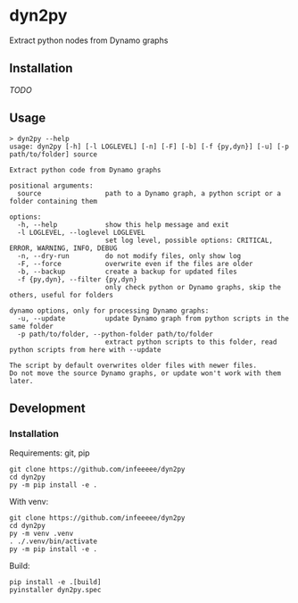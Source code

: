 # dyn2py

Extract python nodes from Dynamo graphs

## Installation

*TODO*

<!-- ### pip

1. Install python
2. `py -m pip install dyn2py`

### github releases

-->

## Usage

```
> dyn2py --help
usage: dyn2py [-h] [-l LOGLEVEL] [-n] [-F] [-b] [-f {py,dyn}] [-u] [-p path/to/folder] source

Extract python code from Dynamo graphs

positional arguments:
  source                path to a Dynamo graph, a python script or a folder containing them

options:
  -h, --help            show this help message and exit
  -l LOGLEVEL, --loglevel LOGLEVEL
                        set log level, possible options: CRITICAL, ERROR, WARNING, INFO, DEBUG
  -n, --dry-run         do not modify files, only show log
  -F, --force           overwrite even if the files are older
  -b, --backup          create a backup for updated files
  -f {py,dyn}, --filter {py,dyn}
                        only check python or Dynamo graphs, skip the others, useful for folders

dynamo options, only for processing Dynamo graphs:
  -u, --update          update Dynamo graph from python scripts in the same folder
  -p path/to/folder, --python-folder path/to/folder
                        extract python scripts to this folder, read python scripts from here with --update

The script by default overwrites older files with newer files.
Do not move the source Dynamo graphs, or update won't work with them later.
```

## Development

### Installation

Requirements: git, pip

```
git clone https://github.com/infeeeee/dyn2py
cd dyn2py
py -m pip install -e .
```

With venv:

```
git clone https://github.com/infeeeee/dyn2py
cd dyn2py
py -m venv .venv
. ./.venv/bin/activate
py -m pip install -e .
```

Build:

```shell
pip install -e .[build]
pyinstaller dyn2py.spec
```

